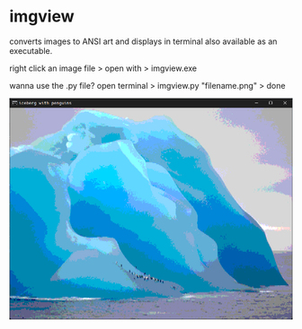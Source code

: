 # imgview
converts images to ANSI art and displays in terminal
also available as an executable.

right click an image file > open with > imgview.exe

wanna use the .py file?
open terminal > imgview.py "filename.png" > done

<img src="preview.png" width=600>

